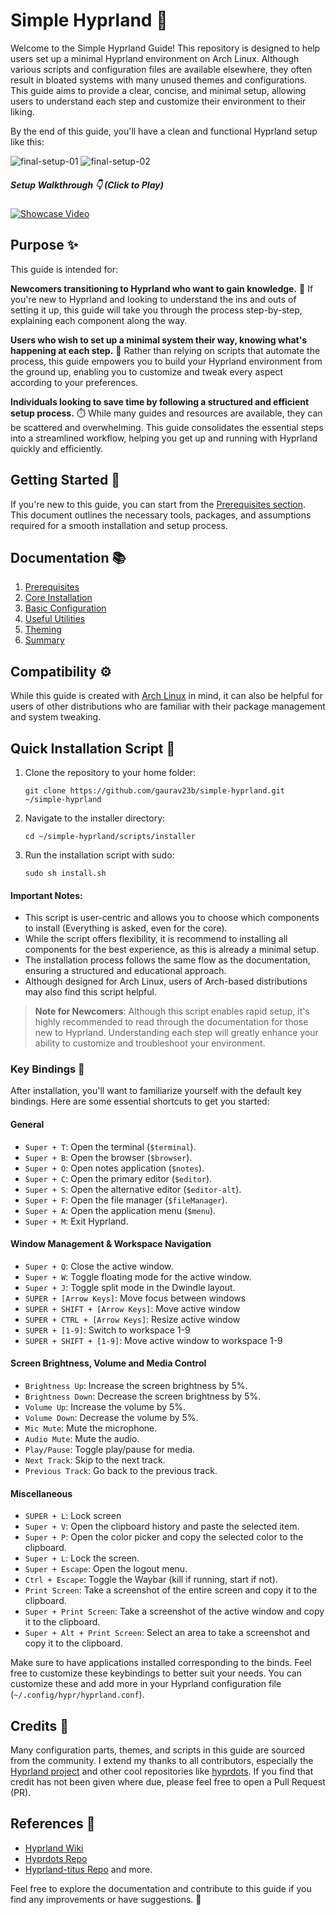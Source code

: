 # Simple Hyprland 🌟 
Welcome to the Simple Hyprland Guide! This repository is designed to help users set up a minimal Hyprland environment on Arch Linux. Although various scripts and configuration files are available elsewhere, they often result in bloated systems with many unused themes and configurations. This guide aims to provide a clear, concise, and minimal setup, allowing users to understand each step and customize their environment to their liking.

By the end of this guide, you'll have a clean and functional Hyprland setup like this:

<img src="/assets/github_repo/images/final-setup-01.png" alt="final-setup-01">
<img src="/assets/github_repo/images/final-setup-02.png" alt="final-setup-02">

##### Setup Walkthrough 👇 (Click to Play)
[![Showcase Video](https://raw.githubusercontent.com/gaurav23b/simple-hyprland/main/assets/github_repo/images/Simple_hypr_thumbnail.png)](https://www.youtube.com/watch?v=eNJorbKz_-U)

## Purpose ✨
This guide is intended for:

**Newcomers transitioning to Hyprland who want to gain knowledge.** 👋 If you're new to Hyprland and looking to understand the ins and outs of setting it up, this guide will take you through the process step-by-step, explaining each component along the way.

**Users who wish to set up a minimal system their way, knowing what's happening at each step.**  🧠 Rather than relying on scripts that automate the process, this guide empowers you to build your Hyprland environment from the ground up, enabling you to customize and tweak every aspect according to your preferences.

**Individuals looking to save time by following a structured and efficient setup process.** ⏱️ While many guides and resources are available, they can be scattered and overwhelming. This guide consolidates the essential steps into a streamlined workflow, helping you get up and running with Hyprland quickly and efficiently.

## Getting Started 🚀
If you're new to this guide, you can start from the [Prerequisites section](docs/prerequisites.md). This document outlines the necessary tools, packages, and assumptions required for a smooth installation and setup process.

## Documentation 📚
1. [Prerequisites](docs/prerequisites.md)
2. [Core Installation](docs/installation_Hypr.md)
3. [Basic Configuration](docs/basic_configuration.md)
4. [Useful Utilities](docs/useful_utilities.md)
5. [Theming](docs/theming.md)
6. [Summary](docs/final.md)

## Compatibility ⚙️
While this guide is created with [Arch Linux](https://archlinux.org/) in mind, it can also be helpful for users of other distributions who are familiar with their package management and system tweaking.

## Quick Installation Script 🚀

1. Clone the repository to your home folder:
    ```
    git clone https://github.com/gaurav23b/simple-hyprland.git ~/simple-hyprland
    ```
2. Navigate to the installer directory:
    ```
    cd ~/simple-hyprland/scripts/installer
    ```
3. Run the installation script with sudo:
    ```
    sudo sh install.sh
    ```
#### Important Notes:

- This script is user-centric and allows you to choose which components to install (Everything is asked, even for the core).
- While the script offers flexibility, it is recommend to installing all components for the best experience, as this is already a minimal setup.
- The installation process follows the same flow as the documentation, ensuring a structured and educational approach.
- Although designed for Arch Linux, users of Arch-based distributions may also find this script helpful.

> **Note for Newcomers**: Although this script enables rapid setup, it's highly recommended to read through the documentation for those new to Hyprland. Understanding each step will greatly enhance your ability to customize and troubleshoot your environment.


### Key Bindings 🎹

After installation, you'll want to familiarize yourself with the default key bindings. Here are some essential shortcuts to get you started:

#### General
- `Super + T`: Open the terminal (`$terminal`).
- `Super + B`: Open the browser (`$browser`).
- `Super + O`: Open notes application (`$notes`).
- `Super + C`: Open the primary editor (`$editor`).
- `Super + S`: Open the alternative editor (`$editor-alt`).
- `Super + F`: Open the file manager (`$fileManager`).
- `Super + A`: Open the application menu (`$menu`).
- `Super + M`: Exit Hyprland.

#### Window Management & Workspace Navigation
- `Super + Q`: Close the active window.
- `Super + W`: Toggle floating mode for the active window.
- `Super + J`: Toggle split mode in the Dwindle layout.
- `SUPER + [Arrow Keys]`: Move focus between windows
- `SUPER + SHIFT + [Arrow Keys]`: Move active window
- `SUPER + CTRL + [Arrow Keys]`: Resize active window
- `SUPER + [1-9]`: Switch to workspace 1-9
- `SUPER + SHIFT + [1-9]`: Move active window to workspace 1-9

#### Screen Brightness, Volume and Media Control
- `Brightness Up`: Increase the screen brightness by 5%.
- `Brightness Down`: Decrease the screen brightness by 5%.
- `Volume Up`: Increase the volume by 5%.
- `Volume Down`: Decrease the volume by 5%.
- `Mic Mute`: Mute the microphone.
- `Audio Mute`: Mute the audio.
- `Play/Pause`: Toggle play/pause for media.
- `Next Track`: Skip to the next track.
- `Previous Track`: Go back to the previous track.

#### Miscellaneous
- `SUPER + L`: Lock screen
- `Super + V`: Open the clipboard history and paste the selected item.
- `Super + P`: Open the color picker and copy the selected color to the clipboard.
- `Super + L`: Lock the screen.
- `Super + Escape`: Open the logout menu.
- `Ctrl + Escape`: Toggle the Waybar (kill if running, start if not).
- `Print Screen`: Take a screenshot of the entire screen and copy it to the clipboard.
- `Super + Print Screen`: Take a screenshot of the active window and copy it to the clipboard.
- `Super + Alt + Print Screen`: Select an area to take a screenshot and copy it to the clipboard.

Make sure to have applications installed corresponding to the binds. Feel free to customize these keybindings to better suit your needs. You can customize these and add more in your Hyprland configuration file (`~/.config/hypr/hyprland.conf`).

## Credits 🙏
Many configuration parts, themes, and scripts in this guide are sourced from the community. I extend my thanks to all contributors, especially the [Hyprland project](https://github.com/hyprwm/Hyprland) and other cool repositories like [hyprdots](https://github.com/prasanthrangan/hyprdots). If you find that credit has not been given where due, please feel free to open a Pull Request (PR).

## References 📖
* [Hyprland Wiki](https://wiki.hyprland.org/)
* [Hyprdots Repo](https://github.com/prasanthrangan/hyprdots)
* [Hyprland-titus Repo](https://github.com/ChrisTitusTech/hyprland-titus) and more.

Feel free to explore the documentation and contribute to this guide if you find any improvements or have suggestions. 🤝
